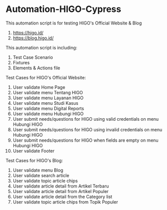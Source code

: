 # Automation-HIGO-Cypress

This automation script is for testing HIGO's Official Website & Blog
1. https://higo.id/
2. https://blog.higo.id/

This automation script is including:
1. Test Case Scenario
2. Fixtures
3. Elements & Actions file

Test Cases for HIGO's Official Website:
1. User validate Home Page
2. User validate menu Tentang HIGO
3. User validate menu Layanan HIGO
4. User validate menu Studi Kasus
5. User validate menu Digital Reports
6. User validate menu Hubungi HIGO
7. User submit needs/questions for HIGO using valid credentials on menu Hubungi HIGO
8. User submit needs/questions for HIGO using invalid credentials on menu Hubungi HIGO
9. User submit needs/questions for HIGO when fields are empty on menu Hubungi HIGO
10. User validate Footer

Test Cases for HIGO's Blog:
1. User validate menu Blog
2. User validate search article
3. User validate topic article chips
4. User validate article detail from Artikel Terbaru
5. User validate article detail from Artikel Populer
6. User validate article detail from the Category list
7. User validate topic article chips from Topik Populer
